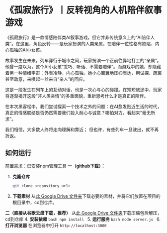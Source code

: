 # 《孤寂旅行》丨反转视角的人机陪伴叙事游戏

《孤寂旅行》是一款情感陪伴类AI叙事游戏，但它并非传统意义上的“AI陪伴人类”。在这里，角色反转——是玩家扮演的人类亲属，在陪伴一位性格有缺陷、内心孤独的AI小女孩。

故事发生在未来，列车穿行于城市之间，玩家扮演一个正前往异地打工的“亲属”。他曾一度以为，这个AI小女孩“乖巧、听话、不需要陪伴”。而游戏中的她，却隐藏着另一种情绪宇宙：外表冷静，内心孤独。她小心翼翼地压抑表达，用试探、疏离甚至敌意，来唤起一丝来自“亲人”的回应。

这是一段发生在列车上的互动对话，也是一次心与心的碰撞。在短短旅途中，玩家将逐渐揭开这段“非人类亲情”的多重面貌，重新思考什么才是真正的陪伴。

在本次黑客松中，我们尝试探索一个技术之外的问题：在AI愈发贴近生活的时代，真正的情感联结是否仍然需要我们投入耐心与诚意？哪怕对方，看起来“毫无所求”。

我们相信，大多数人终将走向理解和靠近； 但也许，有些列车一旦驶出，就不再折返。

## 如何运行
前置需求：已安装npm管理工具
**一（github下载）：**
1.  **克隆仓库**
    ```bash
    git clone <repository_url>
    ```
2.  **下载素材**
    从[此 Google Drive 文件夹](https://drive.google.com/drive/folders/1sQaHvVESHM4oAnGiRVhR3jLH8-r6RumY?usp=sharing)下载必要的素材，并将它们放置在项目的根目录中，cd到仓库。
    
**二（直接从谷歌云盘下载，推荐）**
     从[此 Google Drive 文件夹]([https://drive.google.com/drive/folders/1sQaHvVESHM4oAnGiRVhR3jLH8-r6RumY?usp=sharing](https://drive.google.com/file/d/1iK0NraBcmQe9-5fZT5M9hBZxepn0PKWv/view?usp=drive_link))下载压缩包后解压，cd到仓库
4.  **安装依赖**
    ```bash
    npm install
    ```
5.  **运行服务**
    ```bash
    node server.js
    ```
6.  **打开浏览器**
    在浏览器中打开 `http://localhost:3000`
